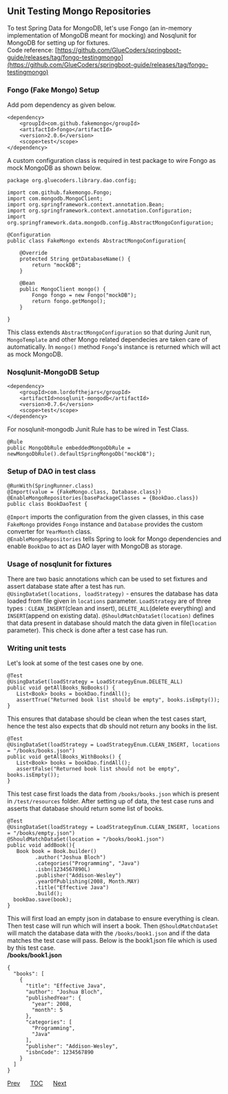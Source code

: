## Unit Testing Mongo Repositories

To test Spring Data for MongoDB, let's use Fongo (an in-memory implementation of MongoDB meant for mocking) and Nosqlunit for MongoDB for setting up for fixtures.  
Code reference: [https://github.com/GlueCoders/springboot-guide/releases/tag/fongo-testingmongo](https://github.com/GlueCoders/springboot-guide/releases/tag/fongo-testingmongo)    

### Fongo (Fake Mongo) Setup

Add pom dependency as given below.  
```
<dependency>
    <groupId>com.github.fakemongo</groupId>
    <artifactId>fongo</artifactId>
    <version>2.0.6</version>
    <scope>test</scope>
</dependency>
```  

A custom configuration class is required in test package to wire Fongo as mock MongoDB as shown below.  
```
package org.gluecoders.library.dao.config;

import com.github.fakemongo.Fongo;
import com.mongodb.MongoClient;
import org.springframework.context.annotation.Bean;
import org.springframework.context.annotation.Configuration;
import org.springframework.data.mongodb.config.AbstractMongoConfiguration;

@Configuration
public class FakeMongo extends AbstractMongoConfiguration{

    @Override
    protected String getDatabaseName() {
        return "mockDB";
    }

    @Bean
    public MongoClient mongo() {
        Fongo fongo = new Fongo("mockDB");
        return fongo.getMongo();
    }

}
```  
This class extends `AbstractMongoConfiguration` so that during Junit run, `MongoTemplate` and other Mongo related dependecies are taken care of automatically. In `mongo()` method `Fongo`'s instance is returned which will act as mock MongoDB.

### Nosqlunit-MongoDB Setup
```
<dependency>
    <groupId>com.lordofthejars</groupId>
    <artifactId>nosqlunit-mongodb</artifactId>
    <version>0.7.6</version>
    <scope>test</scope>
</dependency>
```  

For nosqlunit-mongodb Junit Rule has to be wired in Test Class.
```
@Rule
public MongoDbRule embeddedMongoDbRule = newMongoDbRule().defaultSpringMongoDb("mockDB");
```  

### Setup of DAO in test class

```
@RunWith(SpringRunner.class)
@Import(value = {FakeMongo.class, Database.class})
@EnableMongoRepositories(basePackageClasses = {BookDao.class})
public class BookDaoTest {
```
`@Import`  imports the configuration from the given classes, in this case `FakeMongo` provides `Fongo` instance and `Database` provides the custom converter for `YearMonth` class.  
`@EnableMongoRepositories` tells Spring to look for Mongo dependencies and enable `BookDao` to act as DAO layer with MongoDB as storage.

### Usage of nosqlunit for fixtures

There are two basic annotations which can be used to set fixtures and assert database state after a test has run.  
`@UsingDataSet(locations, loadStrategy)` - ensures the database has data loaded from file given in `locations` parameter. `LoadStrategy` are of three types : `CLEAN_INSERT`(clean and insert), `DELETE_ALL`(delete everything) and `INSERT`(append on existing data).
`@ShouldMatchDataSet(location)` defines that data present in database should match the data given in file(`location` parameter). This check is done after a test case has run.

### Writing unit tests

Let's look at some of the test cases one by one.  
``` 
@Test
@UsingDataSet(loadStrategy = LoadStrategyEnum.DELETE_ALL)
public void getAllBooks_NoBooks() {
   List<Book> books = bookDao.findAll();
   assertTrue("Returned book list should be empty", books.isEmpty());
}
```  
This ensures that database should be clean when the test cases start, hence the test also expects that db should not return any books in the list.  

```
@Test
@UsingDataSet(loadStrategy = LoadStrategyEnum.CLEAN_INSERT, locations = "/books/books.json")
public void getAllBooks_WithBooks() {
   List<Book> books = bookDao.findAll();
   assertFalse("Returned book list should not be empty", books.isEmpty());
}
```  
This test case first loads the data from `/books/books.json` which is present in `/test/resources` folder. After setting up of data, the test case runs and asserts that database should return some list of books.  

```
@Test
@UsingDataSet(loadStrategy = LoadStrategyEnum.CLEAN_INSERT, locations = "/books/empty.json")
@ShouldMatchDataSet(location = "/books/book1.json")
public void addBook(){
   Book book = Book.builder()
         .author("Joshua Bloch")
         .categories("Programming", "Java")
         .isbn(1234567890L)
         .publisher("Addison-Wesley")
         .yearOfPublishing(2008, Month.MAY)
         .title("Effective Java")
         .build();
  bookDao.save(book);
}
``` 

This will first load an empty json in database to ensure everything is clean. Then test case will run which will insert a book. Then `@ShouldMatchDataSet` will match the database data with the `/books/book1.json` and if the data matches the test case will pass. Below is the book1.json file which is used by this test case.  
**/books/book1.json**
```
{
  "books": [
    {
      "title": "Effective Java",
      "author": "Joshua Bloch",
      "publishedYear": {
        "year": 2008,
        "month": 5
      },
      "categories": [
        "Programming",
        "Java"
      ],
      "publisher": "Addison-Wesley",
      "isbnCode": 1234567890
    }
  ]
}
```  

[Prev](/mongodb-basics.md)&nbsp;&nbsp;&nbsp;&nbsp;&nbsp;&nbsp;[TOC](/TOC.md)&nbsp;&nbsp;&nbsp;&nbsp;&nbsp;&nbsp;[Next](/requestvalidation-oval.md)
